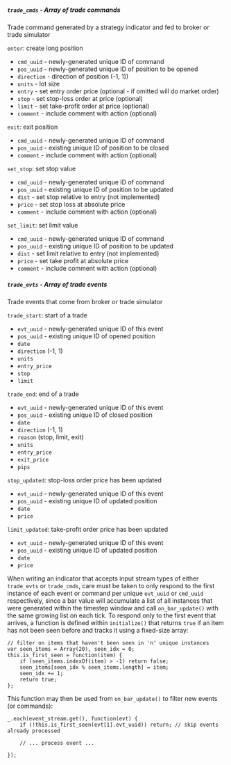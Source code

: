 ##### `trade_cmds` - Array of trade commands

Trade command generated by a strategy indicator and fed to broker or trade simulator

`enter`: create long position
  - `cmd_uuid` - newly-generated unique ID of command
  - `pos_uuid` - newly-generated unique ID of position to be opened
  - `direction` - direction of position (-1, 1))
  - `units` - lot size
  - `entry` -  set entry order price (optional - if omitted will do market order)
  - `stop` - set stop-loss order at price (optional)
  - `limit` - set take-profit order at price (optional)
  - `comment` - include comment with action (optional)
  
`exit`: exit position
  - `cmd_uuid` - newly-generated unique ID of command
  - `pos_uuid` - existing unique ID of position to be closed
  - `comment` - include comment with action (optional)
  
`set_stop`: set stop value
  - `cmd_uuid` - newly-generated unique ID of command
  - `pos_uuid` - existing unique ID of position to be updated
  - `dist` - set stop relative to entry (not implemented)
  - `price` - set stop loss at absolute price
  - `comment` - include comment with action (optional)
  
`set_limit`: set limit value
  - `cmd_uuid` - newly-generated unique ID of command
  - `pos_uuid` - existing unique ID of position to be updated
  - `dist` - set limit relative to entry (not implemented)
  - `price` - set take profit at absolute price
  - `comment` - include comment with action (optional)

##### `trade_evts` - Array of trade events

Trade events that come from broker or trade simulator

`trade_start`: start of a trade
  - `evt_uuid` - newly-generated unique ID of this event
  - `pos_uuid` - existing unique ID of opened position
  - `date`
  - `direction` (-1, 1)
  - `units`
  - `entry_price`
  - `stop`
  - `limit`
  
`trade_end`: end of a trade
  - `evt_uuid` - newly-generated unique ID of this event
  - `pos_uuid` - existing unique ID of closed position
  - `date`
  - `direction` (-1, 1)
  - `reason` (stop, limit, exit)
  - `units`
  - `entry_price`
  - `exit_price`
  - `pips`

`stop_updated`: stop-loss order price has been updated
  - `evt_uuid` - newly-generated unique ID of this event
  - `pos_uuid` - existing unique ID of updated position
  - `date`
  - `price`
  
`limit_updated`: take-profit order price has been updated
  - `evt_uuid` - newly-generated unique ID of this event
  - `pos_uuid` - existing unique ID of updated position
  - `date`
  - `price`

When writing an indicator that accepts input stream types of either `trade_evts` or `trade_cmds`, care must be taken to only respond to the first instance of each event or command per unique `evt_uuid` or `cmd_uuid` respectively, since a bar value will accumulate a list of all instances that were generated within the timestep window and call `on_bar_update()` with the same growing list on each tick.  To respond only to the first event that arrives, a function is defined within `initialize()` that returns `true` if an item has not been seen before and tracks it using a fixed-size array:
```
// filter on items that haven't been seen in 'n' unique instances
var seen_items = Array(20), seen_idx = 0;
this.is_first_seen = function(item) {
    if (seen_items.indexOf(item) > -1) return false;
    seen_items[seen_idx % seen_items.length] = item;
    seen_idx += 1;
    return true;
};
```
This function may then be used from `on_bar_update()` to filter new events (or commands):
```
_.each(event_stream.get(), function(evt) {
    if (!this.is_first_seen(evt[1].evt_uuid)) return; // skip events already processed

    // ... process event ...

});
```

